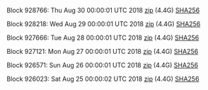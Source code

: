 Block 928766: Thu Aug 30 00:00:01 UTC 2018 [zip](https://dash-bootstrap.ams3.digitaloceanspaces.com/mainnet/2018-08-30/bootstrap.dat.zip) (4.4G) [SHA256](https://dash-bootstrap.ams3.digitaloceanspaces.com/mainnet/2018-08-30/sha256.txt)

Block 928218: Wed Aug 29 00:00:01 UTC 2018 [zip](https://dash-bootstrap.ams3.digitaloceanspaces.com/mainnet/2018-08-29/bootstrap.dat.zip) (4.4G) [SHA256](https://dash-bootstrap.ams3.digitaloceanspaces.com/mainnet/2018-08-29/sha256.txt)

Block 927666: Tue Aug 28 00:00:01 UTC 2018 [zip](https://dash-bootstrap.ams3.digitaloceanspaces.com/mainnet/2018-08-28/bootstrap.dat.zip) (4.4G) [SHA256](https://dash-bootstrap.ams3.digitaloceanspaces.com/mainnet/2018-08-28/sha256.txt)

Block 927121: Mon Aug 27 00:00:01 UTC 2018 [zip](https://dash-bootstrap.ams3.digitaloceanspaces.com/mainnet/2018-08-27/bootstrap.dat.zip) (4.4G) [SHA256](https://dash-bootstrap.ams3.digitaloceanspaces.com/mainnet/2018-08-27/sha256.txt)

Block 926571: Sun Aug 26 00:00:01 UTC 2018 [zip](https://dash-bootstrap.ams3.digitaloceanspaces.com/mainnet/2018-08-26/bootstrap.dat.zip) (4.4G) [SHA256](https://dash-bootstrap.ams3.digitaloceanspaces.com/mainnet/2018-08-26/sha256.txt)

Block 926023: Sat Aug 25 00:00:02 UTC 2018 [zip](https://dash-bootstrap.ams3.digitaloceanspaces.com/mainnet/2018-08-25/bootstrap.dat.zip) (4.4G) [SHA256](https://dash-bootstrap.ams3.digitaloceanspaces.com/mainnet/2018-08-25/sha256.txt)
